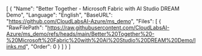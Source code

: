 [
  {
    "Name": "Better Together - Microsoft Fabric with AI Studio DREAM Demo",
    "Language": "English",
    "BaseURL": "https://github.com/CloudLabsAI-Azure/ms_demo",
    "Files": [
      {
        "RawFilePath": "https://raw.githubusercontent.com/CloudLabsAI-Azure/ms_demo/refs/heads/main/Better%20Together%20-%20Microsoft%20Fabric%20with%20AI%20Studio%20DREAM%20Demo/links.md",
        "Order": 0
      }
    ]
  }
]
